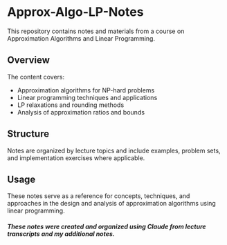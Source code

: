 # Approx-Algo-LP-Notes

This repository contains notes and materials from a course on Approximation Algorithms and Linear Programming.

## Overview

The content covers:
- Approximation algorithms for NP-hard problems
- Linear programming techniques and applications
- LP relaxations and rounding methods
- Analysis of approximation ratios and bounds

## Structure

Notes are organized by lecture topics and include examples, problem sets, and implementation exercises where applicable.

## Usage

These notes serve as a reference for concepts, techniques, and approaches in the design and analysis of approximation algorithms using linear programming.


##### These notes were created and organized using Claude from lecture transcripts and my additional notes.